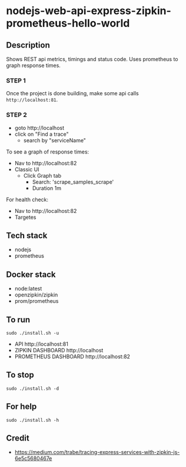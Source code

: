 # nodejs-web-api-express-zipkin-prometheus-hello-world

## Description
Shows REST api metrics, timings and status code.
Uses prometheus to graph response times.

### STEP 1
Once the project is done building, make
some api calls `http://localhost:81`.

### STEP 2
- goto http://localhost
- click on "Find a trace"
  - search by "serviceName"

To see a graph of response times:
- Nav to http://localhost:82
- Classic UI
  - Click Graph tab
    - Search: 'scrape_samples_scrape'
    - Duration 1m

For health check:
- Nav to http://localhost:82
- Targetes

## Tech stack
- nodejs
- prometheus

## Docker stack
- node:latest
- openzipkin/zipkin
- prom/prometheus

## To run
`sudo ./install.sh -u`
- API http://localhost:81
- ZIPKIN DASHBOARD http://localhost
- PROMETHEUS DASHBOARD http://localhost:82

## To stop
`sudo ./install.sh -d`

## For help
`sudo ./install.sh -h`

## Credit
- https://medium.com/trabe/tracing-express-services-with-zipkin-js-6e5c5680467e
